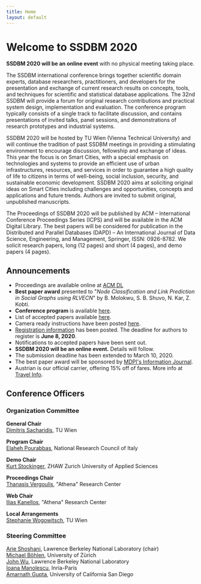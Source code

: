 ```yaml
---
title: Home
layout: default
---
```


# Welcome to SSDBM 2020

**SSDBM 2020 will be an online event** with no physical meeting taking place.


The SSDBM international conference brings together scientific domain experts, database researchers, practitioners, and developers for the presentation and exchange of current research results on concepts, tools, and techniques for scientific and statistical database applications. The 32nd SSDBM will provide a forum for original research contributions and practical system design, implementation and evaluation. The conference program typically consists of a single track to facilitate discussion, and contains presentations of invited talks, panel sessions, and demonstrations of research prototypes and industrial systems.

SSDBM 2020 will be hosted by TU Wien (Vienna Technical University) and will continue the tradition of past SSDBM meetings in providing a stimulating environment to encourage discussion, fellowship and exchange of ideas. This year the focus is on Smart Cities, with a special emphasis on technologies and systems to provide an efficient use of urban infrastructures, resources, and services in order to guarantee a high quality of life to citizens in terms of well-being, social inclusion, security, and sustainable economic development.
SSDBM 2020 aims at soliciting original ideas on Smart Cities including challenges and opportunities, concepts and applications and future trends. Authors are invited to submit original, unpublished manuscripts.

The Proceedings of SSDBM 2020 will be published by ACM – International Conference Proceedings Series (ICPS) and will be available in the ACM Digital Library. The best papers will be considered for publication in the Distributed and Parallel Databases (DAPD) – An International Journal of Data Science, Engineering, and Management, Springer, ISSN: 0926-8782. We solicit research papers, long (12 pages) and short (4 pages), and demo papers (4 pages).



## Announcements

- Proceedings are available online at [ACM DL](https://dl.acm.org/doi/proceedings/10.1145/3400903)
- **Best paper award** presented to "_Node Classification and Link Prediction in Social Graphs using RLVECN_" by B. Molokwu, S. B. Shuvo, N. Kar, Z. Kobti. 
- **Conference program** is available [here](program).
- List of accepted papers available [here](accepted-papers).
- Camera ready instructions have been posted [here](camera_ready).
- [Registration information](register) has been posted. The deadline for authors to register is **June 8, 2020**.
- Notifications to accepted papers have been sent out.
- **SSDBM 2020 will be an online event.** Details will follow.
- The submission deadline has been extended to March 10, 2020.
- The best paper award will be sponsored by [MDPI's Information Journal](https://www.mdpi.com/journal/information).
- Austrian is our official carrier, offering 15% off of fares. More info at [Travel Info](travel).


## Conference Officers

### Organization Committee
**General Chair**  
[Dimitris Sacharidis](http://ec.tuwien.ac.at/~dimitris/), TU Wien  

**Program Chair**  
[Elaheh Pourabbas](http://www.iasi.cnr.it/new/people.php/id_subject/25), National Research Council of Italy  

**Demo Chair**  
[Kurt Stockinger](https://www.zhaw.ch/en/about-us/person/stog/), ZHAW Zurich University of Applied Sciences

**Proceedings Chair**  
[Thanasis Vergoulis](http://thanasis-vergoulis.com/), "Athena" Research Center  

**Web Chair**  
[Ilias Kanellos](https://www.imsi.athenarc.gr/en/people/member/78), "Athena" Research Center  

**Local Arrangements**  
[Stephanie Wogowitsch](http://ec.tuwien.ac.at/), TU Wien  


### Steering Committee
[Arie Shoshani](https://sdm.lbl.gov/~arie/), Lawrence Berkeley National Laboratory (chair)   
[Michael Böhlen](https://www.ifi.uzh.ch/en/dbtg/Staff/Boehlen.html), University of Zürich  
[John Wu](https://crd.lbl.gov/wu/), Lawrence Berkeley National Laboratory  
[Ioana Manolescu](http://pages.saclay.inria.fr/ioana.manolescu/), Inria-Paris  
[Amarnath Gupta](http://www.sdsc.edu/~gupta/), University of California San Diego  
